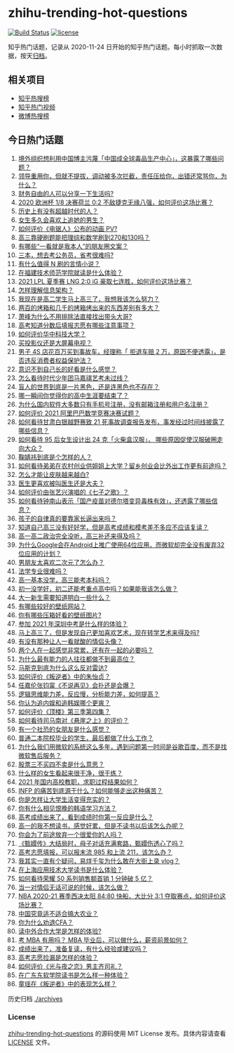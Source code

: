 # zhihu-trending-hot-questions

[![Build Status](https://github.com/justjavac/zhihu-trending-hot-questions/workflows/ci/badge.svg?branch=master)](https://github.com/justjavac/zhihu-trending-hot-questions/actions)
[![license](https://img.shields.io/github/license/justjavac/zhihu-trending-hot-questions)](https://github.com/justjavac/zhihu-trending-hot-questions/blob/master/LICENSE)

知乎热门话题，记录从 2020-11-24 日开始的知乎热门话题。每小时抓取一次数据，按天[归档](./archives)。

## 相关项目

- [知乎热搜榜](https://github.com/justjavac/zhihu-trending-top-search)
- [知乎热门视频](https://github.com/justjavac/zhihu-trending-hot-video)
- [微博热搜榜](https://github.com/justjavac/weibo-trending-hot-search)

## 今日热门话题

<!-- BEGIN -->
<!-- 最后更新时间 Mon Jun 28 2021 09:47:52 GMT+0800 (China Standard Time) -->

1. [境外组织想利用中国博主污蔑「中国成全球毒品生产中心」，这暴露了哪些问题？](https://www.zhihu.com/question/467242610)
2. [领导重用你，但就不提拔，调动被多次拦截，责任压给你，出错还常骂你，为什么？](https://www.zhihu.com/question/371428511)
3. [财务自由的人可以分享一下生活吗?](https://www.zhihu.com/question/452616303)
4. [2020 欧洲杯 1/8 决赛荷兰 0:2
   不敌捷克无缘八强，如何评价这场比赛？](https://www.zhihu.com/question/468318968)
5. [历史上有没有超越时代的人？](https://www.zhihu.com/question/25538697)
6. [女生多久会喜欢上追她的男生？](https://www.zhihu.com/question/318419047)
7. [如何评价《电锯人》公布的动画 PV?](https://www.zhihu.com/question/468160283)
8. [高三靠硬刷题能把理综和数学刷到270和130吗？](https://www.zhihu.com/question/36834794)
9. [有哪些“一看就是我本人”的朋友圈文案？](https://www.zhihu.com/question/463286469)
10. [三本，想去考公务员，省考很难吗?](https://www.zhihu.com/question/332487091)
11. [有什么值得 N 刷的言情小说？](https://www.zhihu.com/question/446606462)
12. [在福建技术师范学院就读是什么体验？](https://www.zhihu.com/question/401637435)
13. [2021 LPL 夏季赛 LNG 2:0 iG
    豪取七连胜，如何评价这场比赛？](https://www.zhihu.com/question/468185851)
14. [怎样理解信息架构？](https://www.zhihu.com/question/19719820)
15. [我现在是高二学生马上高三了，我想我该怎么努力？](https://www.zhihu.com/question/464810572)
16. [两百的烤箱和几千的烤箱烤出来的东西差别有多大？](https://www.zhihu.com/question/30461311)
17. [萧峰为什么不用排除法直接找出带头大哥?](https://www.zhihu.com/question/465793725)
18. [高考知道分数后填报志愿有哪些注意事项？](https://www.zhihu.com/question/31602615)
19. [如何评价华中科技大学？](https://www.zhihu.com/question/28558672)
20. [买投影仪还是大屏幕电视？](https://www.zhihu.com/question/22925179)
21. [男子 4S 店花百万买到事故车，经理称「 拒退车赔 2
    万，原因不便透露」，是否违反消费者权益保护法？](https://www.zhihu.com/question/467888396)
22. [意识不到自己长的好看是什么感觉？](https://www.zhihu.com/question/461571422)
23. [怎么看待时代少年团马嘉祺艺考未过线？](https://www.zhihu.com/question/467985728)
24. [盲人的世界到底是一片黑色，还是连黑色也不存在？](https://www.zhihu.com/question/48476818)
25. [哪一瞬间你觉得你的高中生涯要结束了？](https://www.zhihu.com/question/64830840)
26. [为什么国内软件大多数只有手机号注册，没有邮箱注册和用户名注册？](https://www.zhihu.com/question/331360215)
27. [如何评价 2021 阿里巴巴数学竞赛决赛试题？](https://www.zhihu.com/question/467903915)
28. [如何看待甘肃白银越野赛致 21
    死事故调查报告发布，事发经过时间线披露了哪些信息？](https://www.zhihu.com/question/467819232)
29. [如何看待 95 后女生设计出 24 克「火柴盒汉服」，
    哪些原因促使汉服破圈走向大众？](https://www.zhihu.com/question/467576874)
30. [鞠婧祎到底是个怎样的人？](https://www.zhihu.com/question/451531217)
31. [如何看待弟弟在农村创业供姐姐上大学？留乡创业会比外出工作更有前途吗？](https://www.zhihu.com/question/467948955)
32. [怎么才能让皮肤越来越白?](https://www.zhihu.com/question/458127901)
33. [医生更喜欢被叫医生还是大夫？](https://www.zhihu.com/question/392695588)
34. [如何评价由张艺兴演唱的《七子之歌》？](https://www.zhihu.com/question/468080201)
35. [如何看待钟南山表示「国产疫苗对德尔塔变异毒株有效」，还透露了哪些信息？](https://www.zhihu.com/question/467727614)
36. [孩子的自律真的要靠家长逼出来吗？](https://www.zhihu.com/question/436192830)
37. [知道自己高三没有好好学，但是高考成绩和模考差不多应不应该复读？](https://www.zhihu.com/question/467132094)
38. [高一高二政治完全没听，高三补还来得及吗？](https://www.zhihu.com/question/467636227)
39. [为什么Google会在Android上推广使用64位应用，而微软却完全没有废弃32位应用的计划？](https://www.zhihu.com/question/461368950)
40. [男朋友太喜欢二次元了怎么办？](https://www.zhihu.com/question/402086093)
41. [法学专业很难吗？](https://www.zhihu.com/question/312320326)
42. [高一基本没学，高三能考本科吗？](https://www.zhihu.com/question/465880433)
43. [初一没学好，初二还能考重点高中吗？如果能我该怎么做？](https://www.zhihu.com/question/461543465)
44. [大一新生需要知道明白一些什么？](https://www.zhihu.com/question/464836526)
45. [有哪些较好的壁纸网站？](https://www.zhihu.com/question/32762402)
46. [你有哪些压箱好看的壁纸图片?](https://www.zhihu.com/question/452324718)
47. [参加 2021 年深圳中考是什么样的体验？](https://www.zhihu.com/question/413732438)
48. [马上高三了，但是发现自己更加喜欢艺术，现在转学艺术来得及吗?](https://www.zhihu.com/question/462182951)
49. [有没有那种让人一看就酸的情侣头像？](https://www.zhihu.com/question/432753689)
50. [两个人在一起感觉非常累，还有在一起的必要吗？](https://www.zhihu.com/question/462421326)
51. [为什么最有能力的人往往都做不到最高位？](https://www.zhihu.com/question/268848307)
52. [马斯克到底为什么这么反对雷达?](https://www.zhihu.com/question/462569638)
53. [如何评价《叛逆者》中的朱怡贞？](https://www.zhihu.com/question/464194950)
54. [任嘉伦张钧甯《不说再见》会扑还是会爆？](https://www.zhihu.com/question/465852395)
55. [逻辑思维能力差，反应慢，分析能力差，如何提高？](https://www.zhihu.com/question/20119939)
56. [你认为追内娱和追韩娱哪个更爽？](https://www.zhihu.com/question/467521263)
57. [如何评价《顶楼》第三季第四集？](https://www.zhihu.com/question/467430940)
58. [如何看待司马南对《悬崖之上》的评价？](https://www.zhihu.com/question/462226337)
59. [有一个社恐的女朋友是什么感觉？](https://www.zhihu.com/question/323962570)
60. [普通二本院校毕业的学生，最后都做了什么工作？](https://www.zhihu.com/question/267563742)
61. [为什么我们用微软的系统这么多年，遇到问题第一时间是谷歌百度，而不是找微软售后服务？](https://www.zhihu.com/question/463391853)
62. [股票三不买四不卖是什么意思？](https://www.zhihu.com/question/453247969)
63. [什么样的女生看起来很干净，很干练？](https://www.zhihu.com/question/23796174)
64. [2021 年国内高校教职，求职过程结果如何？](https://www.zhihu.com/question/422467775)
65. [INFP 的痛苦到底源于什么？如何能够走出这种痛苦？](https://www.zhihu.com/question/464694241)
66. [你是怎样让大学生活变得充实的？](https://www.zhihu.com/question/458754159)
67. [你有什么相见恨晚的韩语学习方法？](https://www.zhihu.com/question/32217419)
68. [高考成绩出来了，看到成绩时你第一反应是什么？](https://www.zhihu.com/question/282112238)
69. [高一的我不想读书，感觉好累，但是不读书以后该怎么办呢？](https://www.zhihu.com/question/462952243)
70. [你会为了前途放弃一个很爱你的人吗？](https://www.zhihu.com/question/465840049)
71. [《甄嬛传》大结局时，母子对话充满套路，甄嬛伤透心了吗？](https://www.zhihu.com/question/404317643)
72. [高考志愿填报，可以报末流 985 和上流 211，该怎么办？](https://www.zhihu.com/question/466861114)
73. [我其实一直有个疑问，易烊千玺为什么敢在大街上录 vlog？](https://www.zhihu.com/question/464875636)
74. [在上海应用技术大学读书是什么体验？](https://www.zhihu.com/question/62082173)
75. [如何看待荣耀 50 系列销售额首销 1 分钟破 5 亿？](https://www.zhihu.com/question/467418330)
76. [当一对情侣无话可说的时候，该怎么做？](https://www.zhihu.com/question/280272233)
77. [NBA 2020-21 赛季西决太阳 84:80 快船，大比分 3:1
    夺取赛点，如何评价这场比赛？](https://www.zhihu.com/question/468067856)
78. [中国究竟适不适合搞大农业？](https://www.zhihu.com/question/323105287)
79. [你为什么劝退CFA？](https://www.zhihu.com/question/452285810)
80. [读中外合作大学是怎样的体验?](https://www.zhihu.com/question/370794883)
81. [考 MBA 有用吗？ MBA 毕业后，可以做什么，薪资前景如何？](https://www.zhihu.com/question/424963203)
82. [成绩出来了，准备复读，有什么经验或建议吗？](https://www.zhihu.com/question/466920064)
83. [高考志愿捡漏是怎样的体验？](https://www.zhihu.com/question/59549503)
84. [如何评价《光与夜之恋》男主齐司礼？](https://www.zhihu.com/question/466812216)
85. [在广东东软学院读书是怎么样一种体验？](https://www.zhihu.com/question/36540493)
86. [童瑶在《叛逆者》中的表现怎么样？](https://www.zhihu.com/question/463850620)

<!-- END -->

历史归档 [./archives](./archives)

### License

[zhihu-trending-hot-questions](https://github.com/justjavac/zhihu-trending-hot-questions)
的源码使用 MIT License 发布。具体内容请查看 [LICENSE](./LICENSE) 文件。
